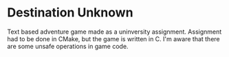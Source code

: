 # Destination Unknown
Text based adventure game made as a uninversity assignment. Assignment had to be done in CMake, but the game is written in C.
I'm aware that there are some unsafe operations in game code.
